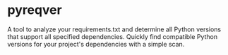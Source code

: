 # pyreqver
A tool to analyze your requirements.txt and determine all Python versions that support all specified dependencies. Quickly find compatible Python versions for your project's dependencies with a simple scan.

